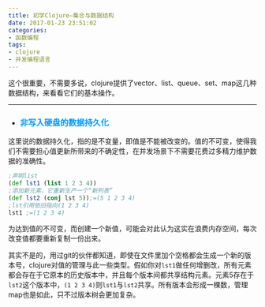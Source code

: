 ```yaml
---
title: 初学Clojure—集合与数据结构
date: 2017-01-23 23:51:02
categories:
- 函数编程
tags:
- clojure
- 并发编程语言
---
```


这个很重要，不需要多说，clojure提供了vector、list、queue、set、map这几种数据结构，来看看它们的基本操作。

---

- ### <font color=#0099ff>非写入硬盘的数据持久化</font>

这里说的数据持久化，指的是不变量，即值是不能被改变的。值的不可变，使得我们不需要担心值更新所带来的不确定性，在并发场景下不需要花费过多精力维护数据的准确性。
``` clojure
;声明list
(def lst1 (list 1 2 3 4))
;添加新元素，它重新生产一个“新列表”
(def lst2 (conj lst 5));=(5 1 2 3 4)
;lst引用依旧指向(1 2 3 4)
lst1 ;=(1 2 3 4)
```
为达到值的不可变，而创建一个新值，可能会对此认为这实在浪费内存空间，每次改变值都要重新复制一份出来。

其实不是的，用过git的伙伴都知道，即使在文件里加个空格都会生成一个新的版本号，clojure对值的管理与此一些类型。假如你对`lst1`做任何增删改，所有元素都会存在于它原本的历史版本中，并且每个版本间都共享结构元素。元素5存在于`lst2`这个版本中，`(1 2 3 4)`则`lst1`与`lst2`共享。所有版本会形成一棵数，管理map也是如此，只不过版本树会更加复杂。
